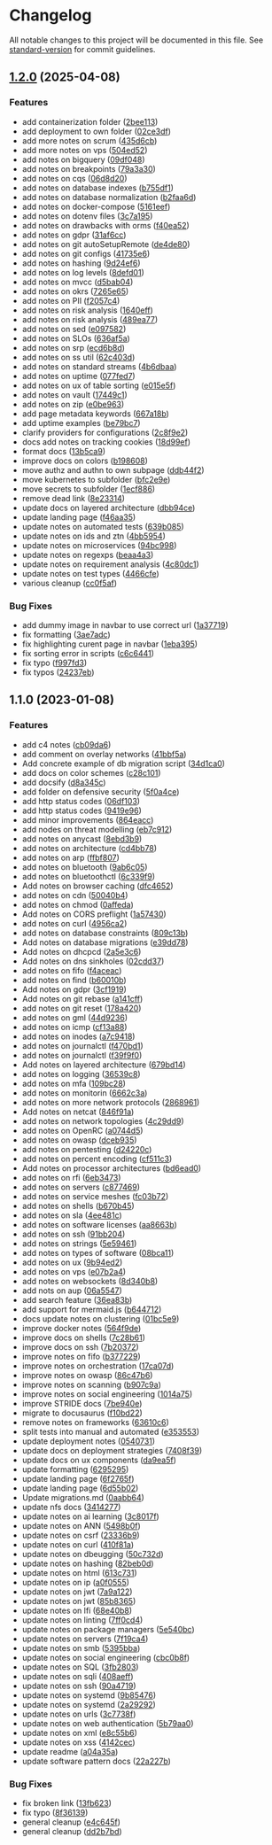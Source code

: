 # Changelog

All notable changes to this project will be documented in this file. See [standard-version](https://github.com/conventional-changelog/standard-version) for commit guidelines.

## [1.2.0](https://github.com/johanbook/docs/compare/v1.1.0...v1.2.0) (2025-04-08)


### Features

* add containerization folder ([2bee113](https://github.com/johanbook/docs/commit/2bee11368117434977836703c217cadfacfda904))
* add deployment to own folder ([02ce3df](https://github.com/johanbook/docs/commit/02ce3df1ad202bcc93406414b1c1ef7bc0dd35e3))
* add more notes on scrum ([435d6cb](https://github.com/johanbook/docs/commit/435d6cb422d05e9ec48bc7399d8fab44496c59f8))
* add more notes on vps ([504ed52](https://github.com/johanbook/docs/commit/504ed52de895d07cf8c6824c1877ade2f05cf968))
* add notes on bigquery ([09df048](https://github.com/johanbook/docs/commit/09df04801fb4b69b3f2daf3460acb6d4abf6f0ca))
* add notes on breakpoints ([79a3a30](https://github.com/johanbook/docs/commit/79a3a30ed68d93bbdf42ae2c822691771cf39699))
* add notes on cqs ([06d8d20](https://github.com/johanbook/docs/commit/06d8d20896029e24e62638d643d9b31e793f6e33))
* add notes on database indexes ([b755df1](https://github.com/johanbook/docs/commit/b755df152518f32105bb027c3787ca4e2e611ca1))
* add notes on database normalization ([b2faa6d](https://github.com/johanbook/docs/commit/b2faa6d26e63d3976d5f9fe95cf26e1d5dc3c66a))
* add notes on docker-compose ([5161eef](https://github.com/johanbook/docs/commit/5161eefcc9d4fb9358b1a85debcfc2a537c9421e))
* add notes on dotenv files ([3c7a195](https://github.com/johanbook/docs/commit/3c7a195b866ab7816a94ea4ca065e8e951a63ff1))
* add notes on drawbacks with orms ([f40ea52](https://github.com/johanbook/docs/commit/f40ea52448f7e7f8987d3b4cc7125fe544f4f59e))
* add notes on gdpr ([31af6cc](https://github.com/johanbook/docs/commit/31af6ccbcca925c25278faf9e83699617d4d8065))
* add notes on git autoSetupRemote ([de4de80](https://github.com/johanbook/docs/commit/de4de80fcac4912231bdc9b00a8ebc41d3ba95ea))
* add notes on git configs ([41735e6](https://github.com/johanbook/docs/commit/41735e6abf18f9f8ee57084afef0e5ce6763042f))
* add notes on hashing ([9d24ef6](https://github.com/johanbook/docs/commit/9d24ef632f94df18842423eaa3581ae400f29ab8))
* add notes on log levels ([8defd01](https://github.com/johanbook/docs/commit/8defd011faa039781127f68313e84cb5cd27ebbc))
* add notes on mvcc ([d5bab04](https://github.com/johanbook/docs/commit/d5bab043187a00ad975c4fb51df1c8104f6884ed))
* add notes on okrs ([7265e65](https://github.com/johanbook/docs/commit/7265e6540487098607b042810e029dcec19aa70b))
* add notes on PII ([f2057c4](https://github.com/johanbook/docs/commit/f2057c4d06e61498b0cd88daa92091a8c19ee3b8))
* add notes on risk analysis ([1640eff](https://github.com/johanbook/docs/commit/1640eff33c10127211f98a7935c2c746e206558b))
* add notes on risk analysis ([489ea77](https://github.com/johanbook/docs/commit/489ea776566b1fb2c36dd184319407eaa182cf0e))
* add notes on sed ([e097582](https://github.com/johanbook/docs/commit/e097582e19633d45e847a22cea734980a2a33898))
* add notes on SLOs ([636af5a](https://github.com/johanbook/docs/commit/636af5a9e6613f760dd43d19467b6df122a16759))
* add notes on srp ([ecd6b8d](https://github.com/johanbook/docs/commit/ecd6b8db67bb010cab5348bea19c0629b36ad360))
* add notes on ss util ([62c403d](https://github.com/johanbook/docs/commit/62c403d7f33bf205c74ea4bc8476f5fc9a8f96dd))
* add notes on standard streams ([4b6dbaa](https://github.com/johanbook/docs/commit/4b6dbaab1a83b62f0dd97962e6bc3df40f69f3fc))
* add notes on uptime ([077fed7](https://github.com/johanbook/docs/commit/077fed7a57b2580a6ca5c58464a13c44e9df2728))
* add notes on ux of table sorting ([e015e5f](https://github.com/johanbook/docs/commit/e015e5f1206d2717f2d019c807af883ded480e84))
* add notes on vault ([17449c1](https://github.com/johanbook/docs/commit/17449c1a0de67b063177634aebbb9a0dcbe67cb9))
* add notes on zip ([e0be963](https://github.com/johanbook/docs/commit/e0be963f855ae99c03997482b6f3fa534e7ce863))
* add page metadata keywords ([667a18b](https://github.com/johanbook/docs/commit/667a18b5f37e4dcd30c87c6e213fce891a280b50))
* add uptime examples ([be79bc7](https://github.com/johanbook/docs/commit/be79bc770289a7dd3bc861d1543b9a72d9c34e8b))
* clarify providers for configurations ([2c8f9e2](https://github.com/johanbook/docs/commit/2c8f9e271e38c5bfccd1df209986cae9fbf17ef9))
* docs add notes on tracking cookies ([18d99ef](https://github.com/johanbook/docs/commit/18d99ef24df939b917deafebfb9547b97e508f76))
* format docs ([13b5ca9](https://github.com/johanbook/docs/commit/13b5ca9c699082af588965889f4c3edd2ad984ab))
* improve docs on colors ([b198608](https://github.com/johanbook/docs/commit/b1986082188846af8890e93d04cdb91fa1ce4b50))
* move authz and authn to own subpage ([ddb44f2](https://github.com/johanbook/docs/commit/ddb44f2c26c260cb4cd5a125f23d2253e71e0f43))
* move kubernetes to subfolder ([bfc2e9e](https://github.com/johanbook/docs/commit/bfc2e9e53580bee85ed12485b89ccde0bac78cb1))
* move secrets to subfolder ([1ecf886](https://github.com/johanbook/docs/commit/1ecf88699a25f1a5f8ed206f08b519ac0063ee53))
* remove dead link ([8e23314](https://github.com/johanbook/docs/commit/8e2331453edfb8aa96af87ad6691db1493c0e3a1))
* update docs on layered architecture ([dbb94ce](https://github.com/johanbook/docs/commit/dbb94ce9f4e11de4e2b206dbfde165c39f8bb7bc))
* update landing page ([f46aa35](https://github.com/johanbook/docs/commit/f46aa3585a9cb2c2f434af6c0753e309bfba5301))
* update notes on automated tests ([639b085](https://github.com/johanbook/docs/commit/639b085697edd64320e1eac6e0370b43977c9e94))
* update notes on ids and ztn ([4bb5954](https://github.com/johanbook/docs/commit/4bb5954952364b6ee2324f665957575d00b37e78))
* update notes on microservices ([94bc998](https://github.com/johanbook/docs/commit/94bc998498a8351c12766eb2d5e6d10381b32cb2))
* update notes on regexps ([beaa4a3](https://github.com/johanbook/docs/commit/beaa4a33384e92a15ab34d2f6e37899c51190ab0))
* update notes on requirement analysis ([4c80dc1](https://github.com/johanbook/docs/commit/4c80dc1ebd866926229aedf7eb3a2468c1b96111))
* update notes on test types ([4466cfe](https://github.com/johanbook/docs/commit/4466cfed8c53812ba5b4eb1ee9adba101cc50893))
* various cleanup ([cc0f5af](https://github.com/johanbook/docs/commit/cc0f5af151c5041a31d1c028e5b3ccf526699c48))


### Bug Fixes

* add dummy image in navbar to use correct url ([1a37719](https://github.com/johanbook/docs/commit/1a37719935cbadbf9ee5354bf8ba056c3a26556a))
* fix formatting ([3ae7adc](https://github.com/johanbook/docs/commit/3ae7adcb143553ef56e28aed2b936fe43d52515e))
* fix highlighting curent page in navbar ([1eba395](https://github.com/johanbook/docs/commit/1eba395aa84e03925e1201db451ec9018a12500d))
* fix sorting error in scripts ([c6c6441](https://github.com/johanbook/docs/commit/c6c644118a8e5a8ad2dd9f693a8f1a5c53c06fdd))
* fix typo ([f997fd3](https://github.com/johanbook/docs/commit/f997fd3748958538ee0325b14d61a89d0e7f6742))
* fix typos ([24237eb](https://github.com/johanbook/docs/commit/24237eb892f53af0febd6f4b54bb668a8e6917e0))

## 1.1.0 (2023-01-08)


### Features

* add c4 notes ([cb09da6](https://github.com/johanbook/docs/commit/cb09da6a41c9c104c4cd40b9318a49aff43c1721))
* add comment on overlay networks ([41bbf5a](https://github.com/johanbook/docs/commit/41bbf5ac72c4a5cb381d3461f449dc826f2bdf1d))
* Add concrete example of db migration script ([34d1ca0](https://github.com/johanbook/docs/commit/34d1ca0285a5f5b3e132b5bf1f5da7f247869a52))
* add docs on color schemes ([c28c101](https://github.com/johanbook/docs/commit/c28c1012afec41b5339c9704c6a8dc30bf9b3268))
* add docsify ([d8a345c](https://github.com/johanbook/docs/commit/d8a345c91e4af406a178b57e6bbf465f151ba944))
* add folder on defensive security ([5f0a4ce](https://github.com/johanbook/docs/commit/5f0a4ce31a6cc5b9ec4bc18c5c47e2251db77276))
* add http status codes ([06df103](https://github.com/johanbook/docs/commit/06df103b32ee1e4e644677dfd1b8837dd99edc2d))
* add http status codes ([9419e96](https://github.com/johanbook/docs/commit/9419e96283f0fd0369b09e4ecd616f619c792c16))
* add minor improvements ([864eacc](https://github.com/johanbook/docs/commit/864eacc699895d944e22d4c0f09ceb8e446e82de))
* add nodes on threat modelling ([eb7c912](https://github.com/johanbook/docs/commit/eb7c9120d0e6584f0821c0d818e57a95573ef2dc))
* add notes on anycast ([8ebd3b9](https://github.com/johanbook/docs/commit/8ebd3b9bc5d68f42af5d035c24fe8e863a50ad48))
* add notes on architecture ([cd4bb78](https://github.com/johanbook/docs/commit/cd4bb78870b0d2bcb50227d22f5503b302e5d3e7))
* add notes on arp ([ffbf807](https://github.com/johanbook/docs/commit/ffbf8076256fcbdb8fa922d8ad8bbb6d1933b5b7))
* add notes on bluetooth ([9ab6c05](https://github.com/johanbook/docs/commit/9ab6c052072d3bf8c6a9974c711b24c6563eb480))
* add notes on bluetoothctl ([6c339f9](https://github.com/johanbook/docs/commit/6c339f9f28038b0b7ab3e738ac0123f2a11714d6))
* Add notes on browser caching ([dfc4652](https://github.com/johanbook/docs/commit/dfc4652e435ea0b69a62e509a3361ed93c8a99b2))
* add notes on cdn ([50040b4](https://github.com/johanbook/docs/commit/50040b4c05a3745d1800965339df6ab8d5646245))
* add notes on chmod ([0affeda](https://github.com/johanbook/docs/commit/0affedaa58feb42d999ad2304b90593febf3a6f6))
* Add notes on CORS preflight ([1a57430](https://github.com/johanbook/docs/commit/1a57430e20fa966989e7b606e9c5a525a4779f4b))
* add notes on curl ([4956ca2](https://github.com/johanbook/docs/commit/4956ca2d33827deb85780fb6cfeb60d2b76a742b))
* add notes on database constraints ([809c13b](https://github.com/johanbook/docs/commit/809c13bbd9179d3c772bf7b977b4cec4fc8190fc))
* Add notes on database migrations ([e39dd78](https://github.com/johanbook/docs/commit/e39dd78849168eda712e61af1eab8684171028ca))
* Add notes on dhcpcd ([2a5e3c6](https://github.com/johanbook/docs/commit/2a5e3c642a9ae97b24c5da74bbc149149b12b6c3))
* Add notes on dns sinkholes ([02cdd37](https://github.com/johanbook/docs/commit/02cdd3744bb9e573ea88054df81b12548c7c98b3))
* add notes on fifo ([f4aceac](https://github.com/johanbook/docs/commit/f4aceac3c2e1b71b0b27824d82b291d94f0991f1))
* add notes on find ([b60010b](https://github.com/johanbook/docs/commit/b60010b293ce2bc85cf4ab03df8bf300b6ec3281))
* Add notes on gdpr ([3cf1919](https://github.com/johanbook/docs/commit/3cf191916baf8dccc79f92cba0274d8abbe1876c))
* Add notes on git rebase ([a141cff](https://github.com/johanbook/docs/commit/a141cfff6b009ccbe3bc9adab0558bf1dfe50340))
* add notes on git reset ([178a420](https://github.com/johanbook/docs/commit/178a4202763823124632f9b3609a85f806a33b56))
* add notes on gml ([44d9236](https://github.com/johanbook/docs/commit/44d923613d16cb8f29c349cb76d3a2dff5fe5099))
* add notes on icmp ([cf13a88](https://github.com/johanbook/docs/commit/cf13a888b1e4034e5ab683fd539d8619ac884258))
* add notes on inodes ([a7c9418](https://github.com/johanbook/docs/commit/a7c941864881e291bed79d79e72afcdac8b9f94b))
* add notes on journalctl ([f470bd1](https://github.com/johanbook/docs/commit/f470bd126d4ef9aad175ad1c985afac4f9f2ea19))
* add notes on journalctl ([f39f9f0](https://github.com/johanbook/docs/commit/f39f9f002fe3f73c2b70996e6b7f1f95551f1a7e))
* Add notes on layered architecture ([679bd14](https://github.com/johanbook/docs/commit/679bd145241e728151c9a58bfc1f51e9e37e0223))
* add notes on logging ([36539c8](https://github.com/johanbook/docs/commit/36539c85dc1306660c9d4b1760ba08e354d82d48))
* add notes on mfa ([109bc28](https://github.com/johanbook/docs/commit/109bc28d23c96397b2978818e209a20d5c1cbcb4))
* add notes on monitorin ([6662c3a](https://github.com/johanbook/docs/commit/6662c3a12082efd0cbebd0940236d03bc8cf5ef3))
* add notes on more network protocols ([2868961](https://github.com/johanbook/docs/commit/2868961b3e05fda157970019f49dddbd54a58ccc))
* Add notes on netcat ([846f91a](https://github.com/johanbook/docs/commit/846f91aad474dffd907c0f2a3163997c3dfa893f))
* add notes on network topologies ([4c29dd9](https://github.com/johanbook/docs/commit/4c29dd90061d86844b265aeca640efc8c7ef1d1d))
* add notes on OpenRC ([a0744d5](https://github.com/johanbook/docs/commit/a0744d51a21968db3814a8db8689aed9aefd838a))
* add notes on owasp ([dceb935](https://github.com/johanbook/docs/commit/dceb935e9fd453d1e57374b92478c828f26375fc))
* add notes on pentesting ([d24220c](https://github.com/johanbook/docs/commit/d24220cbfce2805ba70d9d70c6a46fe07fa4825a))
* add notes on percent encoding ([cf511c3](https://github.com/johanbook/docs/commit/cf511c3d90df885f243346a9988a397248715f68))
* Add notes on processor architectures ([bd6ead0](https://github.com/johanbook/docs/commit/bd6ead0416104c3339a4fa061a519d855703aafc))
* add notes on rfi ([6eb3473](https://github.com/johanbook/docs/commit/6eb34736d4b13c1b2cfa8170061df8f7167713c2))
* add notes on servers ([c877469](https://github.com/johanbook/docs/commit/c8774698befbd5182a62e11502f7edc9cbef6c51))
* add notes on service meshes ([fc03b72](https://github.com/johanbook/docs/commit/fc03b72e38f0a89cfd35197ce1fa6478fb493645))
* add notes on shells ([b670b45](https://github.com/johanbook/docs/commit/b670b45488352a77b91bf19ffa368a07a36e7ae9))
* add notes on sla ([4ee481c](https://github.com/johanbook/docs/commit/4ee481cd70b4a9aef4a1970b94dbed0b66f5462b))
* add notes on software licenses ([aa8663b](https://github.com/johanbook/docs/commit/aa8663b59adba9e1d55628f9bef3a9c58e8aa11e))
* add notes on ssh ([91bb204](https://github.com/johanbook/docs/commit/91bb204e2bb9ce3cc23fa379d1862bb6d344aef6))
* add notes on strings ([5e59461](https://github.com/johanbook/docs/commit/5e5946187b4a8117a25214616137e32746059cb6))
* add notes on types of software ([08bca11](https://github.com/johanbook/docs/commit/08bca11fb96c08716d675e648bf9606125fab323))
* add notes on ux ([9b94ed2](https://github.com/johanbook/docs/commit/9b94ed24a7f6a445dac4b9dca764cd6e254ee19f))
* add notes on vps ([e07b2a4](https://github.com/johanbook/docs/commit/e07b2a414674e715f769ccbf052708f18d347577))
* add notes on websockets ([8d340b8](https://github.com/johanbook/docs/commit/8d340b845fce7eaab0cce9717b48b26c9a629115))
* add nots on aup ([06a5547](https://github.com/johanbook/docs/commit/06a5547ecd4adfbbb6e76c9bafa6898c46778570))
* add search feature ([36ea83b](https://github.com/johanbook/docs/commit/36ea83b7f5a8706f0b8da4a3e008518750f1718a))
* add support for mermaid.js ([b644712](https://github.com/johanbook/docs/commit/b64471291a1bada19c85d777c3b1553e75ae229d))
* docs update notes on clustering ([01bc5e9](https://github.com/johanbook/docs/commit/01bc5e947ed8d78f24601454f4ba7e18f4c6ac75))
* improve docker notes ([564f9de](https://github.com/johanbook/docs/commit/564f9de4ac3ca806290aed8a5d04ee8595bfdf2d))
* improve docs on shells ([7c28b61](https://github.com/johanbook/docs/commit/7c28b611f87c0b9cf6096d28eae759b96958ec13))
* improve docs on ssh ([7b20372](https://github.com/johanbook/docs/commit/7b20372ec79eeef48d7c78919f5ea7bcbde934b4))
* improve notes on fifo ([b377229](https://github.com/johanbook/docs/commit/b37722958cfc587a39f6ab7ae7694c0e45dedd26))
* improve notes on orchestration ([17ca07d](https://github.com/johanbook/docs/commit/17ca07d5aff633d6d7d8ed1c7a1966b2077f8b8d))
* improve notes on owasp ([86c47b6](https://github.com/johanbook/docs/commit/86c47b6d60fe24230f42619ea75d7d584b23a9eb))
* improve notes on scanning ([b907c9a](https://github.com/johanbook/docs/commit/b907c9ad22f361e03af0124552c6108a374b77fa))
* improve notes on social engineering ([1014a75](https://github.com/johanbook/docs/commit/1014a751327d58512328dc745056d4e925bb37d6))
* improve STRIDE docs ([7be940e](https://github.com/johanbook/docs/commit/7be940e090a7d75a3ce196444608ea8b520fd5a7))
* migrate to docusaurus ([f10bd22](https://github.com/johanbook/docs/commit/f10bd22980155160d3e918c262f46416b921b370))
* remove notes on frameworks ([63610c6](https://github.com/johanbook/docs/commit/63610c6072a45cd651e7f1c2630a462f779a8f92))
* split tests into manual and automated ([e353553](https://github.com/johanbook/docs/commit/e353553e33b01812ca48e99106e25477fa1b7b4d))
* update deployment notes ([0540731](https://github.com/johanbook/docs/commit/0540731587b54b7e1a0ecddcf58d62ee23f34175))
* update docs on deployment strategies ([7408f39](https://github.com/johanbook/docs/commit/7408f39171e22cda47e0aa26fceab709397eb7ca))
* update docs on ux components ([da9ea5f](https://github.com/johanbook/docs/commit/da9ea5faded6a3a0bc6b6b72710173ee2d82d1ed))
* update formatting ([6295295](https://github.com/johanbook/docs/commit/6295295b757eb3249d44d9ffa5f69af2626090c2))
* update landing page ([6f2765f](https://github.com/johanbook/docs/commit/6f2765f22696fa31c9b22138b583973ca6a6cd69))
* update landing page ([6d55b02](https://github.com/johanbook/docs/commit/6d55b02c343b79df17409c7df0eaa79b418b6773))
* Update migrations.md ([0aabb64](https://github.com/johanbook/docs/commit/0aabb647a6f38dbc5235e1cfdc6ffc6ab31582a4))
* update nfs docs ([3414277](https://github.com/johanbook/docs/commit/3414277b154edb5ed49f7d3b220ce2d89a7c7d74))
* update notes on ai learning ([3c8017f](https://github.com/johanbook/docs/commit/3c8017fbaaad75fbc22f2f1880800c8d70fe3eba))
* update notes on ANN ([5498b0f](https://github.com/johanbook/docs/commit/5498b0f7d0d814687d53f3e4a4a87fe653a32ec3))
* update notes on csrf ([23336b9](https://github.com/johanbook/docs/commit/23336b95dac09c32b293f02e31960de68c05196b))
* update notes on curl ([410f81a](https://github.com/johanbook/docs/commit/410f81a0f266b91d135222b5a8694b3bdda48640))
* update notes on dbeugging ([50c732d](https://github.com/johanbook/docs/commit/50c732d20246ba20e5cf342d714e687e65c0d87a))
* update notes on hashing ([82beb0d](https://github.com/johanbook/docs/commit/82beb0dbe6aa452d8873e8badf8c6f0642ca121e))
* update notes on html ([613c731](https://github.com/johanbook/docs/commit/613c7311fb4e6b7626abc528de228832df903d48))
* update notes on ip ([a0f0555](https://github.com/johanbook/docs/commit/a0f0555a6be049e3d497031c0eb2bd7e4bf38b9c))
* update notes on jwt ([7a9a122](https://github.com/johanbook/docs/commit/7a9a1223d48498207e1d17f0f054434eab4e6365))
* update notes on jwt ([85b8365](https://github.com/johanbook/docs/commit/85b836530fce25fe28781080688bfbc3b077feea))
* update notes on lfi ([68e40b8](https://github.com/johanbook/docs/commit/68e40b899a818296a06ca682d2721cde0ba002e1))
* update notes on linting ([7ff0cd4](https://github.com/johanbook/docs/commit/7ff0cd4435a74f177cca510fa0d2514eafd6b0c2))
* update notes on package managers ([5e540bc](https://github.com/johanbook/docs/commit/5e540bc3324d090e740a9eff3339d1eeffa1fd45))
* update notes on servers ([7f19ca4](https://github.com/johanbook/docs/commit/7f19ca4c84c098186ed2913054659915c9d962fa))
* update notes on smb ([5395bba](https://github.com/johanbook/docs/commit/5395bba284120df7f57e9d3fea25fa64f1045ca5))
* update notes on social engineering ([cbc0b8f](https://github.com/johanbook/docs/commit/cbc0b8fd71c9263b0e2c104bd9692370b353a4c2))
* update notes on SQL ([3fb2803](https://github.com/johanbook/docs/commit/3fb2803eb2b2de6df16310fe19bc6f7f3d599b96))
* update notes on sqli ([408aeff](https://github.com/johanbook/docs/commit/408aeffa6c918796890478a6fd45e213b869aa47))
* update notes on ssh ([90a4719](https://github.com/johanbook/docs/commit/90a4719487cf5522d48b5a4f34d5e54800fd6c81))
* update notes on systemd ([9b85476](https://github.com/johanbook/docs/commit/9b8547698f482fc6b40854da179b3430b98d4f47))
* update notes on systemd ([2a29292](https://github.com/johanbook/docs/commit/2a2929272879106f1fddf54bf19c25b4ee8de775))
* update notes on urls ([3c7738f](https://github.com/johanbook/docs/commit/3c7738f98bfcf5e7c6d031838c34636358b50e82))
* update notes on web authentication ([5b79aa0](https://github.com/johanbook/docs/commit/5b79aa044e87e52271cbc370ef902891e2b3ccbd))
* update notes on xml ([e8c55b6](https://github.com/johanbook/docs/commit/e8c55b6b6a89e7daed78d2f267f1ae0d9e558f4f))
* update notes on xss ([4142cec](https://github.com/johanbook/docs/commit/4142cec0458f8e0da0efe4695aa94c5e452ff098))
* update readme ([a04a35a](https://github.com/johanbook/docs/commit/a04a35a7362b8e8dd48077a0087cb10da6bbfc7f))
* update software pattern docs ([22a227b](https://github.com/johanbook/docs/commit/22a227b70e36699dd88f5b0bb4797a47b79d9f3c))


### Bug Fixes

* fix broken link ([13fb623](https://github.com/johanbook/docs/commit/13fb623a7c1cf314f8a45b96b597bda35531cd97))
* fix typo ([8f36139](https://github.com/johanbook/docs/commit/8f361395f1a5b20e4f859f87cdd6e5d9d02cb3cf))
* general cleanup ([e4c645f](https://github.com/johanbook/docs/commit/e4c645f3100eafb07546cd718852f5b8405d2900))
* general cleanup ([dd2b7bd](https://github.com/johanbook/docs/commit/dd2b7bd4b926c7a9109558763b583d5d4faa41fa))
